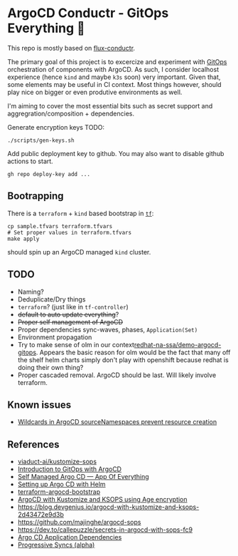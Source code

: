 # ArgoCD Conductr - GitOps Everything 🧪

This repo is mostly based on [flux-conductr](https://github.com/deas/flux-conductr).

The primary goal of this project is to excercize and experiment with [GitOps](https://gitops.tech) orchestration of components with ArgoCD. As such, I consider localhost experience (hence `kind` and maybe `k3s` soon) very important. Given that, some elements may be useful in CI context. Most things however, should play nice on bigger or even produtive environments as well.

I'm aiming to cover the most essential bits such as secret support and aggregration/composition + dependencies.


Generate encryption keys TODO:

```shell
./scripts/gen-keys.sh
```
Add public deployment key to github. You may also want to disable github actions to start.
```
gh repo deploy-key add ...
```

## Bootrapping

There is a `terraform` + `kind` based bootstrap in [`tf`](./tf):

```shell
cp sample.tfvars terraform.tfvars
# Set proper values in terraform.tfvars
make apply
```
should spin up an ArgoCD managed `kind` cluster.

## TODO
- Naming?
- Deduplicate/Dry things
- `terraform`? (just like in `tf-controller`)
- ~~default to auto update everything~~?
- ~~Proper self management of ArgoCD~~
- Proper dependencies sync-waves, phases, `Application(Set)`
- Environment propagation
- Try to make sense of olm in our context[redhat-na-ssa/demo-argocd-gitops](https://github.com/redhat-na-ssa/demo-argocd-gitops). Appears the basic reason for olm would be the fact that many off the shelf helm charts simply don't play with openshift because redhat is doing their own thing?
- Proper cascaded removal. ArgoCD should be last. Will likely involve terraform. 

## Known issues
- [Wildcards in ArgoCD sourceNamespaces prevent resource creation ](https://github.com/argoproj-labs/argocd-operator/issues/849)


## References
- [viaduct-ai/kustomize-sops](https://github.com/viaduct-ai/kustomize-sops)
- [Introduction to GitOps with ArgoCD](https://blog.codecentric.de/gitops-argocd)
- [Self Managed Argo CD — App Of Everything](https://medium.com/devopsturkiye/self-managed-argo-cd-app-of-everything-a226eb100cf0)
- [Setting up Argo CD with Helm](https://www.arthurkoziel.com/setting-up-argocd-with-helm/)
- [terraform-argocd-bootstrap](https://github.com/iits-consulting/terraform-argocd-bootstrap)
- [ArgoCD with Kustomize and KSOPS using Age encryption](https://vikaspogu.dev/blog/argo-operator-ksops-age/)
- https://blog.devgenius.io/argocd-with-kustomize-and-ksops-2d43472e9d3b
- https://github.com/majinghe/argocd-sops
- https://dev.to/callepuzzle/secrets-in-argocd-with-sops-fc9
- [Argo CD Application Dependencies](https://codefresh.io/blog/argo-cd-application-dependencies/)
- [Progressive Syncs (alpha)](https://argo-cd.readthedocs.io/en/stable/operator-manual/applicationset/Progressive-Syncs/)
